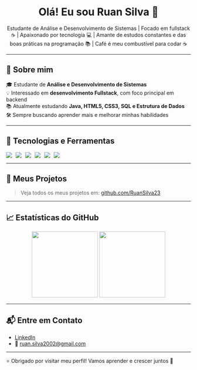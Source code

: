 <h1 align="center">Olá! Eu sou Ruan Silva 👋</h1>

<p align="center">
  Estudante de Análise e Desenvolvimento de Sistemas | Focado em fullstack ☕ | Apaixonado por tecnologia 💻 |  Amante de estudos constantes e das boas práticas na programação 📚 |  Café é meu combustível para codar ☕
</p>

---

## 🚀 Sobre mim

🎓 Estudante de **Análise e Desenvolvimento de Sistemas**  
💡 Interessado em **desenvolvimento Fullstack**, com foco principal em backend  
📚 Atualmente estudando **Java, HTML5, CSS3, SQL e Estrutura de Dados**  
🛠️ Sempre buscando aprender mais e melhorar minhas habilidades

---

## 🧰 Tecnologias e Ferramentas

<div style="display: flex; gap: 10px;">
  <img src="https://img.shields.io/badge/Java-ED8B00?style=for-the-badge&logo=java&logoColor=white"/>
  <img src="https://img.shields.io/badge/JavaScript-F7DF1E?style=for-the-badge&logo=javascript&logoColor=black"/>
  <img src="https://img.shields.io/badge/HTML5-E34F26?style=for-the-badge&logo=html5&logoColor=white"/>
  <img src="https://img.shields.io/badge/CSS3-1572B6?style=for-the-badge&logo=css3&logoColor=white"/>
  <img src="https://img.shields.io/badge/MySQL-00758F?style=for-the-badge&logo=mysql&logoColor=white"/>
  <img src="https://img.shields.io/badge/Git-F05032?style=for-the-badge&logo=git&logoColor=white"/>
  
</div>

---

## 📂 Meus Projetos


> Veja todos os meus projetos em: [github.com/RuanSilva23](https://github.com/RuanSilva23)

---

## 📈 Estatísticas do GitHub

<div align="center">
  <img height="180em" src="https://github-readme-stats.vercel.app/api?username=RuanSilva23&show_icons=true&theme=dracula&count_private=true"/>
  <img height="180em" src="https://github-readme-stats.vercel.app/api/top-langs/?username=RuanSilva23&layout=compact&theme=dracula"/>
</div>

---

## 📬 Entre em Contato

- [LinkedIn](https://www.linkedin.com/in/ruansilva23)  
- 📧 ruan.silva2002@gmail.com

---

⭐ Obrigado por visitar meu perfil! Vamos aprender e crescer juntos 🚀
